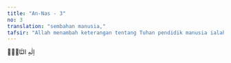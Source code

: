 ```yaml
---
title: "An-Nas - 3"
no: 3
translation: "sembahan manusia,"
tafsir: "Allah menambah keterangan tentang Tuhan pendidik manusia ialah yang menguasai jiwa mereka dengan kebesaran-Nya. Mereka tidak mengetahui kekuasaan Allah itu secara keseluruhan, tetapi mereka tunduk kepada-Nya dengan sepenuh hati dan mereka tidak mengetahui bagaimana datangnya dorongan hati kepada mereka itu, sehingga dapat mempengaruhi seluruh jiwa raga mereka.\n\nAyat-ayat ini mendahulukan kata Rabb (pendidik) dari kata Malik dan Ilah karena pendidikan adalah nikmat Allah yang paling utama dan terbesar bagi manusia. Kemudian yang kedua diikuti dengan kata Malik (Raja) karena manusia harus tunduk kepada kerajaan Allah sesudah mereka dewasa dan berakal. Kemudian diikuti dengan kata Ilah (sembahan), karena manusia sesudah berakal menyadari bahwa hanya kepada Allah mereka harus tunduk dan hanya Dia saja yang berhak untuk disembah.\n\nAllah menyatakan dalam ayat-ayat ini bahwa Dia Raja manusia. Pemilik manusia dan Tuhan manusia, bahkan Dia adalah Tuhan segala sesuatu. Tetapi di lain pihak, manusialah yang membuat kesalahan dan kekeliruan dalam menyifati Allah sehingga mereka tersesat dari jalan lurus. Mereka menjadikan tuhan-tuhan lain yang mereka sembah dengan anggapan bahwa tuhan-tuhan itulah yang memberi nikmat dan bahagia serta menolak bahaya dari mereka, yang mengatur hidup mereka, menggariskan batas-batas yang boleh atau tidak boleh mereka lakukan. Mereka memberi nama tuhan-tuhan itu dengan pembantu-pembantunya dan menyangka bahwa tuhan-tuhan itulah yang mengatur segala gerak-gerik mereka. Dalam ayat lain, Allah berfirman:\n\nMereka menjadikan orang-orang alim (Yahudi), dan rahib-rahibnya (Nasrani) sebagai tuhan selain Allah, dan (juga) Al-Masih putra Maryam; padahal mereka hanya disuruh menyembah Tuhan Yang Maha Esa; tidak ada tuhan selain Dia. Mahasuci Dia dari apa yang mereka persekutukan. (at-Taubah/9: 31)\n\nDan tidak (mungkin pula baginya) menyuruh kamu menjadikan para malaikat dan para nabi sebagai Tuhan. Apakah (patut) dia menyuruh kamu menjadi kafir setelah kamu menjadi Muslim? (Ali 'Imran/3: 80)\n\nMaksudnya, dengan ini Allah memperingatkan manusia bahwa Dia-lah yang mendidik mereka sedang mereka adalah manusia-manusia yang suka berpikir dan Dia Raja mereka dan Dia pula Tuhan mereka menurut pikiran mereka. Maka tidak benarlah apa yang mereka ada-adakan untuk mendewa-dewakan diri mereka padahal mereka manusia biasa."
---
```


اِلٰهِ النَّاسِۙ
